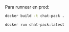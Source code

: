 Para runnear en prod:

```bash
docker build -t chat-pack .
```

```bash
docker run chat-pack:latest
```

